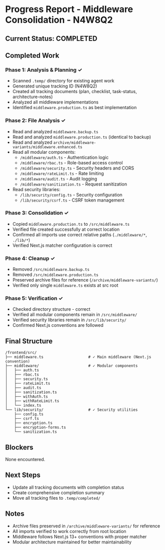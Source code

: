 # Progress Report - Middleware Consolidation - N4W8Q2

## Current Status: COMPLETED

## Completed Work

### Phase 1: Analysis & Planning ✓
- Scanned `.temp/` directory for existing agent work
- Generated unique tracking ID (N4W8Q2)
- Created all tracking documents (plan, checklist, task-status, architecture-notes)
- Analyzed all middleware implementations
- Identified `middleware.production.ts` as best implementation

### Phase 2: File Analysis ✓
- Read and analyzed `middleware.backup.ts`
- Read and analyzed `middleware.production.ts` (identical to backup)
- Read and analyzed `archive/middleware-variants/middleware.enhanced.ts`
- Read all modular components:
  - `/middleware/auth.ts` - Authentication logic
  - `/middleware/rbac.ts` - Role-based access control
  - `/middleware/security.ts` - Security headers and CORS
  - `/middleware/rateLimit.ts` - Rate limiting
  - `/middleware/audit.ts` - Audit logging
  - `/middleware/sanitization.ts` - Request sanitization
- Read security libraries:
  - `/lib/security/config.ts` - Security configuration
  - `/lib/security/csrf.ts` - CSRF token management

### Phase 3: Consolidation ✓
- Copied `middleware.production.ts` to `/src/middleware.ts`
- Verified file created successfully at correct location
- Confirmed all imports use correct relative paths (`./middleware/*`, `./lib/*`)
- Verified Next.js matcher configuration is correct

### Phase 4: Cleanup ✓
- Removed `/src/middleware.backup.ts`
- Removed `/src/middleware.production.ts`
- Preserved archive files for reference (`/archive/middleware-variants/`)
- Verified only single `middleware.ts` exists at src root

### Phase 5: Verification ✓
- Checked directory structure - correct
- Verified all modular components remain in `/src/middleware/`
- Verified security libraries remain in `/src/lib/security/`
- Confirmed Next.js conventions are followed

## Final Structure

```
/frontend/src/
├── middleware.ts                    # ✓ Main middleware (Next.js convention)
├── middleware/                      # ✓ Modular components
│   ├── auth.ts
│   ├── rbac.ts
│   ├── security.ts
│   ├── rateLimit.ts
│   ├── audit.ts
│   ├── sanitization.ts
│   ├── withAuth.ts
│   ├── withRateLimit.ts
│   └── index.ts
└── lib/security/                    # ✓ Security utilities
    ├── config.ts
    ├── csrf.ts
    ├── encryption.ts
    ├── encryption-forms.ts
    └── sanitization.ts
```

## Blockers
None encountered.

## Next Steps
- Update all tracking documents with completion status
- Create comprehensive completion summary
- Move all tracking files to `.temp/completed/`

## Notes
- Archive files preserved in `/archive/middleware-variants/` for reference
- All imports verified to work correctly from root location
- Middleware follows Next.js 13+ conventions with proper matcher
- Modular architecture maintained for better maintainability
